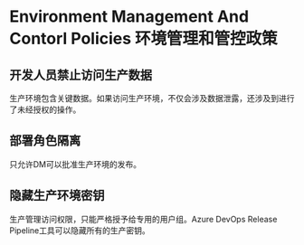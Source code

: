 # Environment Management And Contorl Policies 环境管理和管控政策

## 开发人员禁止访问生产数据

生产环境包含关键数据。如果访问生产环境，不仅会涉及数据泄露，还涉及到进行了未经授权的操作。

## 部署角色隔离

只允许DM可以批准生产环境的发布。

## 隐藏生产环境密钥

生产管理访问权限，只能严格授予给专用的用户组。Azure DevOps Release Pipeline工具可以隐藏所有的生产密钥。
